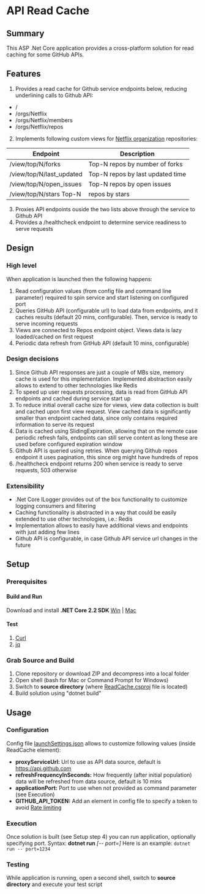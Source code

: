# API Read Cache

## Summary
This ASP .Net Core application provides a cross-platform solution for read caching for some GitHub APIs.

## Features
1. Provides a read cache for Github service endpoints below, reducing underlining calls to Github API:
  * /
  * /orgs/Netflix
  * /orgs/Netflix/members
  * /orgs/Netflix/repos
2. Implements following custom views for [Netflix organization](https://github.com/Netflix) repositories:

Endpoint | Description
-------- | -----------
/view/top/N/forks | Top-N repos by number of forks
/view/top/N/last_updated | Top-N repos by last updated time
/view/top/N/open_issues | Top-N repos by open issues
/view/top/N/stars Top-N | repos by stars

3. Proxies API endpoints ouside the two lists above through the service to Github API
4. Provides a /healthcheck endpoint to determine service readiness to serve requests
## Design
### High level
When application is launched then the following happens:
1. Read configuration values (from config file and command line parameter) required to spin service and start listening on configured port
2. Queries GitHub API (configurable url) to load data from endpoints, and it caches results (default 20 mins, configurable). Then, service is ready to serve incoming requests
3. Views are connected to Repos endpoint object. Views data is lazy loaded/cached on first request
4. Periodic data refresh from GitHub API (default 10 mins, configurable)
### Design decisions
1. Since Github API responses are just a couple of MBs size, memory cache is used for this implementation. Implemented abstraction easily allows to extend to other technologies like Redis
2. To speed up user requests processing, data is read from GitHub API endpoints and cached during service start up
3. To reduce initial overall cache size for views, view data collection is built and cached upon first view request. View cached data is significantly smaller than endpoint cached data, since only contains required information to serve its request
4. Data is cached using SlidingExpiration, allowing that on the remote case periodic refresh fails, endpoints can still serve content as long these are used before configured expiration window
5. Github API is queried using retries. When querying Github repos endpoint it uses pagination, this since org might have hundreds of repos
6. /healthcheck endpoint returns 200 when service is ready to serve requests, 503 otherwise
### Extensibility
* .Net Core ILogger provides out of the box functionality to customize logging consumers and filtering
* Caching functionality is abstracted in a way that could be easily extended to use other technologies, i.e.: Redis
* Implementation allows to easily have additional views and endpoints with just adding few lines
* Github API is configurable, in case Github API service url changes in the future
## Setup
### Prerequisites
#### Build and Run
Download and install **.NET Core 2.2 SDK** [Win](https://dotnet.microsoft.com/download/dotnet/thank-you/sdk-2.2.207-windows-x64-installer) | [Mac](https://dotnet.microsoft.com/download/dotnet/thank-you/sdk-2.2.207-macos-x64-installer)
#### Test
1. [Curl](https://curl.se/docs/manpage.html)
2. [jq](https://stedolan.github.io/jq/download/)

### Grab Source and Build
1. Clone repository or download ZIP and decompress into a local folder
2. Open shell (bash for Mac or Command Prompt for Windows)
3. Switch to **source directory** (where [ReadCache.csproj](https://github.com/e-camacho/read-cache/ReadCache.csproj) file is located)
4. Build solution using "dotnet build"

## Usage
### Configuration
Config file [launchSettings.json](https://github.com/e-camacho/read-cache/Properties/launchSettings.json) allows to customize following values (inside ReadCache element):
* **proxyServiceUrl:** Url to use as API data source, default is https://api.github.com
* **refreshFrequencyInSeconds:** How frequently (after initial population) data will be refreshed from data source, default is 10 mins
* **applicationPort:** Port to use when not provided as command parameter (see Execution)
* **GITHUB_API_TOKEN:** Add an element in config file to specify a token to avoid [Rate limiting](https://docs.github.com/en/rest/overview/resources-in-the-rest-api#rate-limiting) 
### Execution
Once solution is built (see Setup step 4) you can run application, optionally specifying port. Syntax: **dotnet run** *[-- port=<port number>]*
Here is an example:
`dotnet run -- port=1234` 
### Testing
While application is running, open a second shell, switch to **source directory** and execute your test script
